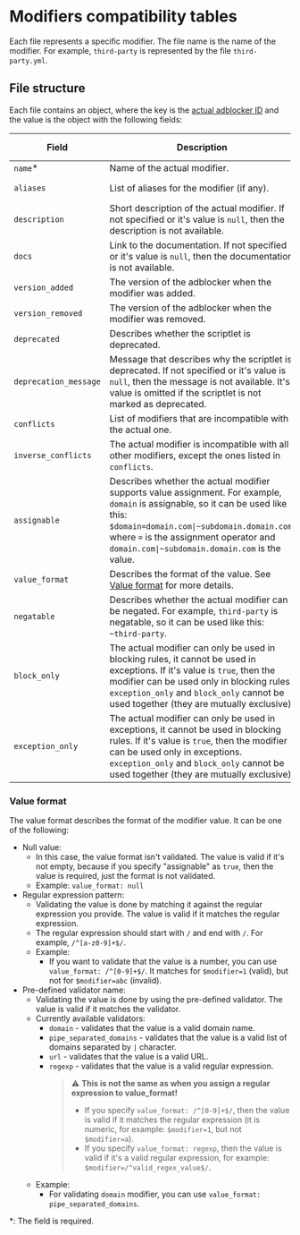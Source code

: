 # Modifiers compatibility tables

Each file represents a specific modifier. The file name is the name of the modifier. For example, `third-party` is represented by the file `third-party.yml`.

## File structure

Each file contains an object, where the key is the [actual adblocker ID](../README.md#supported-adblockers-and-platforms) and the value is the object with the following fields:

| Field | Description | Type | Default value |
| --- | --- | --- | --- |
| `name`\* | Name of the actual modifier. | `string` | |
| `aliases` | List of aliases for the modifier (if any). | `string[]` | `[]` (no aliases) |
| `description` | Short description of the actual modifier. If not specified or it's value is `null`, then the description is not available. | `string\|null` | `null` |
| `docs` | Link to the documentation. If not specified or it's value is `null`, then the documentation is not available. | `string\|null` | `null` |
| `version_added` | The version of the adblocker when the modifier was added. | `string\|null` | `null` |
| `version_removed` | The version of the adblocker when the modifier was removed. | `string\|null` | `null` |
| `deprecated` | Describes whether the scriptlet is deprecated. | `boolean` | `false` |
| `deprecation_message` | Message that describes why the scriptlet is deprecated. If not specified or it's value is `null`, then the message is not available. It's value is omitted if the scriptlet is not marked as deprecated. | `string\|null` | `null` |
| `conflicts` | List of modifiers that are incompatible with the actual one. | `string[]` | `[]` (no conflicts) |
| `inverse_conflicts` | The actual modifier is incompatible with all other modifiers, except the ones listed in `conflicts`. | `boolean` | `false` |
| `assignable` | Describes whether the actual modifier supports value assignment. For example, `domain` is assignable, so it can be used like this: `$domain=domain.com\|~subdomain.domain.com`, where `=` is the assignment operator and `domain.com\|~subdomain.domain.com` is the value. | `boolean` | `false` |
| `value_format` | Describes the format of the value. See [Value format](#value-format) for more details. | `string\|null` | `null` |
| `negatable` | Describes whether the actual modifier can be negated. For example, `third-party` is negatable, so it can be used like this: `~third-party`. | `boolean` | `true` |
| `block_only` | The actual modifier can only be used in blocking rules, it cannot be used in exceptions. If it's value is `true`, then the modifier can be used only in blocking rules. `exception_only` and `block_only` cannot be used together (they are mutually exclusive). | `boolean` | `false` |
| `exception_only` | The actual modifier can only be used in exceptions, it cannot be used in blocking rules. If it's value is `true`, then the modifier can be used only in exceptions. `exception_only` and `block_only` cannot be used together (they are mutually exclusive). | `boolean` | `false` |

### Value format

The value format describes the format of the modifier value. It can be one of the following:
- Null value:
  - In this case, the value format isn't validated. The value is valid if it's not empty, because if you specify "assignable" as `true`, then the value is required, just the format is not validated.
  - Example: `value_format: null`
- Regular expression pattern:
  - Validating the value is done by matching it against the regular expression you provide. The value is valid if it matches the regular expression.
  - The regular expression should start with `/` and end with `/`. For example, `/^[a-z0-9]+$/`.
  - Example:
    - If you want to validate that the value is a number, you can use `value_format: /^[0-9]+$/`. It matches for `$modifier=1` (valid), but not for `$modifier=abc` (invalid).
- Pre-defined validator name:
  - Validating the value is done by using the pre-defined validator. The value is valid if it matches the validator.
  - Currently available validators:
    - `domain` - validates that the value is a valid domain name.
    - `pipe_separated_domains` - validates that the value is a valid list of domains separated by `|` character.
    - `url` - validates that the value is a valid URL.
    - `regexp` - validates that the value is a valid regular expression.
      > :warning: **This is not the same as when you assign a regular expression to value_format!**
      > - If you specify `value_format: /^[0-9]+$/`, then the value is valid if it matches the regular expression (it is numeric, for example: `$modifier=1`, but not `$modifier=a`).
      > - If you specify `value_format: regexp`, then the value is valid if it's a valid regular expression, for example: `$modifier=/^valid_regex_value$/`.
  - Example:
    - For validating `domain` modifier, you can use `value_format: pipe_separated_domains`.

\*: The field is required.
